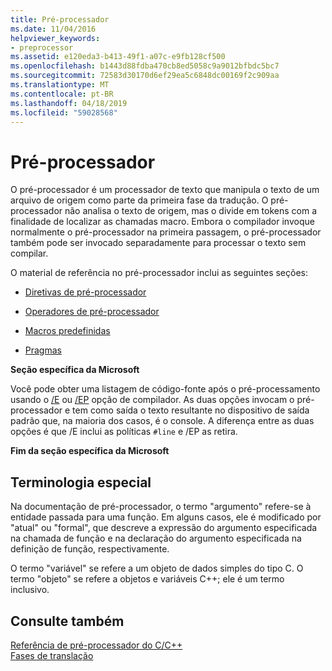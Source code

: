 ```yaml
---
title: Pré-processador
ms.date: 11/04/2016
helpviewer_keywords:
- preprocessor
ms.assetid: e120eda3-b413-49f1-a07c-e9fb128cf500
ms.openlocfilehash: b1443d88fdba470cb8ed5058c9a9012bfbdc5bc7
ms.sourcegitcommit: 72583d30170d6ef29ea5c6848dc00169f2c909aa
ms.translationtype: MT
ms.contentlocale: pt-BR
ms.lasthandoff: 04/18/2019
ms.locfileid: "59028568"
---
```

# <a name="preprocessor"></a>Pré-processador
O pré-processador é um processador de texto que manipula o texto de um arquivo de origem como parte da primeira fase da tradução. O pré-processador não analisa o texto de origem, mas o divide em tokens com a finalidade de localizar as chamadas macro. Embora o compilador invoque normalmente o pré-processador na primeira passagem, o pré-processador também pode ser invocado separadamente para processar o texto sem compilar.

O material de referência no pré-processador inclui as seguintes seções:

- [Diretivas de pré-processador](../preprocessor/preprocessor-directives.md)

- [Operadores de pré-processador](../preprocessor/preprocessor-operators.md)

- [Macros predefinidas](../preprocessor/predefined-macros.md)

- [Pragmas](../preprocessor/pragma-directives-and-the-pragma-keyword.md)

**Seção específica da Microsoft**

Você pode obter uma listagem de código-fonte após o pré-processamento usando o [/E](../build/reference/e-preprocess-to-stdout.md) ou [/EP](../build/reference/ep-preprocess-to-stdout-without-hash-line-directives.md) opção de compilador. As duas opções invocam o pré-processador e tem como saída o texto resultante no dispositivo de saída padrão que, na maioria dos casos, é o console. A diferença entre as duas opções é que /E inclui as políticas `#line` e /EP as retira.

**Fim da seção específica da Microsoft**

##  <a name="_predir_special_terminology"></a> Terminologia especial

Na documentação de pré-processador, o termo "argumento" refere-se à entidade passada para uma função. Em alguns casos, ele é modificado por "atual" ou "formal", que descreve a expressão do argumento especificada na chamada de função e na declaração do argumento especificada na definição de função, respectivamente.

O termo "variável" se refere a um objeto de dados simples do tipo C. O termo "objeto" se refere a objetos e variáveis C++; ele é um termo inclusivo.

## <a name="see-also"></a>Consulte também

[Referência de pré-processador do C/C++](../preprocessor/c-cpp-preprocessor-reference.md)<br/>
[Fases de translação](../preprocessor/phases-of-translation.md)